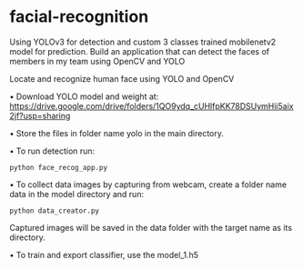 # facial-recognition
Using YOLOv3 for detection and custom 3 classes trained mobilenetv2 model for prediction.
Build an application that can detect the faces of members in my team using OpenCV and YOLO

Locate and recognize human face using YOLO and OpenCV

• Download YOLO model and weight at: https://drive.google.com/drive/folders/1QO9ydq_cUHlfpKK78DSUymHii5aix2jf?usp=sharing

• Store the files in folder name yolo in the main directory.

• To run detection run:

```python face_recog_app.py```

• To collect data images by capturing from webcam, create a folder name data in the model directory and run:

```python data_creator.py```

Captured images will be saved in the data folder with the target name as its directory.

• To train and export classifier, use the model_1.h5
